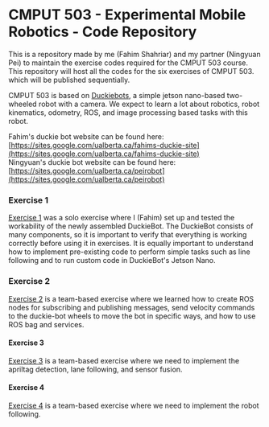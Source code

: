 # CMPUT 503 - Experimental Mobile Robotics - Code Repository

This is a repository made by me (Fahim Shahriar) and my partner (Ningyuan Pei) to maintain the exercise codes required for the CMPUT 503 course. This repository will host all the codes for the six exercises of CMPUT 503. which will be published sequentially. 

CMPUT 503 is based on [Duckiebots](https://get.duckietown.com/products/duckiebot-db21), a simple jetson nano-based two-wheeled robot with a  camera. We expect to learn a lot about robotics, robot kinematics, odometry, ROS, and image processing based tasks with this robot. 

Fahim's duckie bot website can be found here: [https://sites.google.com/ualberta.ca/fahims-duckie-site](https://sites.google.com/ualberta.ca/fahims-duckie-site)  
Ningyuan's duckie bot website can be found here: [https://sites.google.com/ualberta.ca/peirobot](https://sites.google.com/ualberta.ca/peirobot)

### Exercise 1
[Exercise 1](https://github.com/fahimfss/DuckieRepo503/tree/master/exercise_one) was a solo exercise where I (Fahim) set up and tested the workability of the newly assembled DuckieBot. The DuckieBot consists of many components, so it is important to verify that everything is working correctly before using it in exercises. It is equally important to understand how to implement pre-existing code to perform simple tasks such as line following and to run custom code in DuckieBot's Jetson Nano.

### Exercise 2
[Exercise 2](https://github.com/fahimfss/DuckieRepo503/tree/master/exercise_two) is a team-based exercise where we learned how to create ROS nodes for subscribing and publishing messages, send velocity commands to the duckie-bot wheels to move the bot in specific ways, and how to use ROS bag and services. 

#### Exercise 3
[Exercise 3](https://github.com/fahimfss/DuckieRepo503/tree/master/exercise_three) is a team-based exercise where we need to implement the apriltag detection, lane following, and sensor fusion.

#### Exercise 4
[Exercise 4](https://github.com/fahimfss/DuckieRepo503/tree/master/exercise_four) is a team-based exercise where we need to implement the robot following.